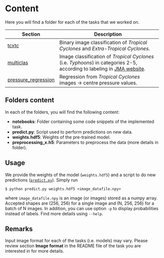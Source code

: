 # Content

Here you will find a folder for each of the tasks that we worked on. 

| **Section**                                   | **Description**                                                                                                                                                                                                   |
|-----------------------------------------------|-------------------------------------------------------------------------------------------------------------------------------------------------------------------------------------------------------------------|
| [tcxtc](tcxtc)                                | Binary image classification of *Tropical Cyclones* and *Extra-Tropical Cyclones*.                                                                                                                                 |                                                                                                                                                |
| [multiclas](multiclass)                       | Image classification of *Tropical Cyclones* (i.e. *Typhoons*) in categories 2-5, according to labeling in [JMA website](http://www.jma.go.jp/jma/jma-eng/jma-center/rsmc-hp-pub-eg/Besttracks/e_format_bst.html). |
| [pressure_regression](pressure_regression)    | Regression from *Tropical Cyclones* images -> centre pressure values.                                                                      |


## Folders content
In each of the folders, you will find the following content:

- **notebooks**: Folder containing some code snippets of the implemented task.
- **predict.py**: Script used to perform predictions on new data.
- **weights.hdf5**: Weights of the pre-trained model.
- **preprocessing_x.h5**: Parameters to preprocess the data (more details in 
folder).

## Usage

We provide the weights of the model (`weights.hdf5`) and a script to do new 
predictions ([`predict.py`](predict.py)). Simply run

```
$ python predict.py weights.hdf5 <image_datafile.npy>
```

where `image_datafile.npy` is an image (or images) stored as a numpy array. 
Accepted shapes are (256, 256) for a single image and (N, 256, 256) for a 
batch of N images. In addition, you can use option `-p` to display 
probabilities instead of labels. Find more details using `--help`.

## Remarks

Input image format for each of the tasks (i.e. models) may vary. Please 
review section **Image format** in the README file of the task you are 
interested in for more details.




